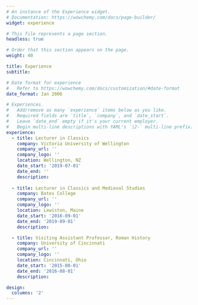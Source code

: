 ```yaml
---
# An instance of the Experience widget.
# Documentation: https://wowchemy.com/docs/page-builder/
widget: experience

# This file represents a page section.
headless: true

# Order that this section appears on the page.
weight: 40

title: Experience
subtitle:

# Date format for experience
#   Refer to https://wowchemy.com/docs/customization/#date-format
date_format: Jan 2006

# Experiences.
#   Add/remove as many `experience` items below as you like.
#   Required fields are `title`, `company`, and `date_start`.
#   Leave `date_end` empty if it's your current employer.
#   Begin multi-line descriptions with YAML's `|2-` multi-line prefix.
experience:
  - title: Lecturer in Classics
    company: Victoria University of Wellington
    company_url: ''
    company_logo: ''
    location: Wellington, NZ
    date_start: '2019-07-01'
    date_end: ''
    description:
        
  - title: Lecturer in Classics and Medieval Studies
    company: Bates College
    company_url: ''
    company_logo: ''
    location: Lewiston, Maine
    date_start: '2016-09-01'
    date_end: '2019-09-01'
    description:

  - title: Visiting Assistant Professor, Roman History
    company: University of Cincinnati
    company_url: ''
    company_logo: ''
    location: Cincinnati, Ohio
    date_start: '2015-08-01'
    date_end: '2016-08-01'
    description:

design:
  columns: '2'
---
```

